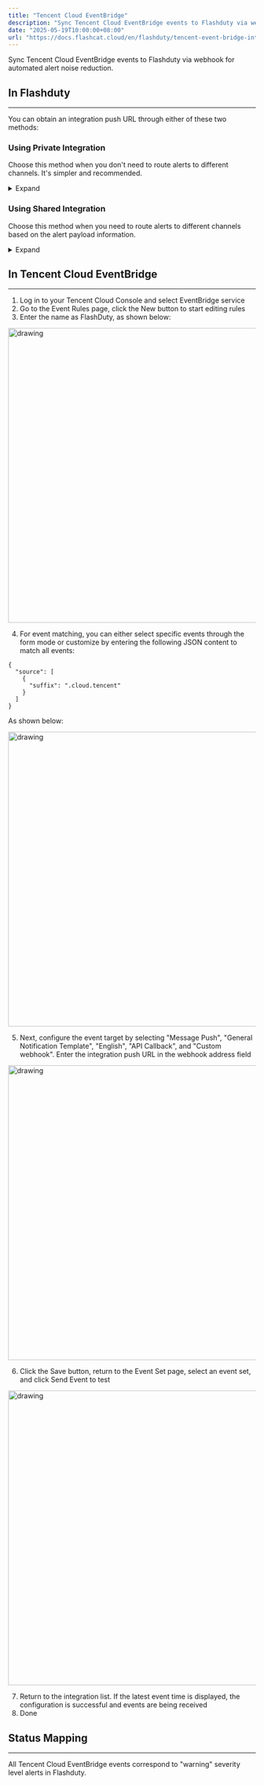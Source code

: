 ```yaml
---
title: "Tencent Cloud EventBridge"
description: "Sync Tencent Cloud EventBridge events to Flashduty via webhook for automated alert noise reduction"
date: "2025-05-19T10:00:00+08:00"
url: "https://docs.flashcat.cloud/en/flashduty/tencent-event-bridge-integration-guide"
---
```


Sync Tencent Cloud EventBridge events to Flashduty via webhook for automated alert noise reduction.

<div class="hide">

## In Flashduty
---
You can obtain an integration push URL through either of these two methods:

### Using Private Integration

Choose this method when you don't need to route alerts to different channels. It's simpler and recommended.

<details>
  <summary>Expand</summary>
  
  1. Go to the Flashduty console, select **Channel**, and enter a channel's details page
  2. Select the **Integrations** tab, click **Add Integration** to enter the integration page
  3. Choose **Tencent Cloud EventBridge** integration and click **Save** to generate a card
  4. Click the generated card to view the **push URL**, copy it for later use, and you're Done
  
</details>

### Using Shared Integration

Choose this method when you need to route alerts to different channels based on the alert payload information.

<details>
  <summary>Expand</summary>
  
  1. Go to the Flashduty console, select **Integration Center => Alerts** to enter the integration selection page
  2. Select **Tencent Cloud EventBridge** integration:
        - **Integration Name**: Define a name for this integration
  3. Configure the default route and select the corresponding channel (after the integration is created, you can go to `Route` to configure more routing rules)
  4. Click **Save** and copy the newly generated **push URL** for later use
  5. Done
    
</details>
</div>

## In Tencent Cloud EventBridge
---
<div class="md-block">

1. Log in to your Tencent Cloud Console and select EventBridge service
2. Go to the Event Rules page, click the New button to start editing rules
3. Enter the name as FlashDuty, as shown below:

<img alt="drawing" width="600" src="https://download.flashcat.cloud/tencent-eb-new-rule.png" />

4. For event matching, you can either select specific events through the form mode or customize by entering the following JSON content to match all events:

```
{
  "source": [
    {
      "suffix": ".cloud.tencent"
    }
  ]
}
```

As shown below:

<img alt="drawing" width="600" src="https://download.flashcat.cloud/tencent-eb-match-rule.png" />

5. Next, configure the event target by selecting "Message Push", "General Notification Template", "English", "API Callback", and "Custom webhook". Enter the integration push URL in the webhook address field

<img alt="drawing" width="600" src="https://download.flashcat.cloud/tencent-eb-target-webhook.png" />

6. Click the Save button, return to the Event Set page, select an event set, and click Send Event to test

<img alt="drawing" width="600" src="https://download.flashcat.cloud/tencent-eb-test-send.png" />

7. Return to the integration list. If the latest event time is displayed, the configuration is successful and events are being received
8. Done

</div>

## Status Mapping
---
<div class="md-block">
  
All Tencent Cloud EventBridge events correspond to "warning" severity level alerts in Flashduty.

</div>
